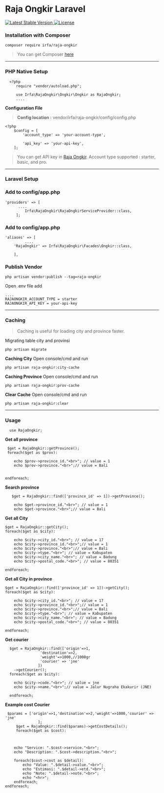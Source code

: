



# Raja Ongkir Laravel
[![Latest Stable Version](https://poser.pugx.org/irfa/raja-ongkir/v/stable?format=flat-square) ](https://packagist.org/packages/irfa/raja-ongkir)[![License](https://poser.pugx.org/irfa/raja-ongkir/license?format=flat-square)](https://packagist.org/packages/irfa/raja-ongkir)
<h3>Installation with Composer</h3>

    composer require irfa/raja-ongkir

>You can get Composer [ here]( https://getcomposer.org/download/)

***


<h3>PHP Native Setup</h3>
  

      <?php 
         require "vendor/autoload.php";
            
         use Irfa\RajaOngkir\Ongkir\Ongkir as RajaOngkir;
         ....
<b>Configuration File</b>

> **Config location :** vendor/irfa/raja-ongkir/config/config.php

    <?php
    	$config = [
    		'account_type' => 'your-account-type',
    
    		'api_key' => 'your-api-key',
    	];

> You can get API key in [Raja Ongkir](https://rajaongkir.com/).
> Account type supported : starter, basic, and pro.


***
<h3> Laravel Setup </h3>

<h3>Add to config/app.php</h3>

    'providers' => [
	      ....
	         Irfa\RajaOngkir\RajaOngkirServiceProvider::class, 
         ];



<h3>Add to config/app.php</h3>

    'aliases' => [
             ....
	    'RajaOngkir' => Irfa\RajaOngkir\Facades\Ongkir::class,
    
        ],

  <h3>Publish Vendor</h3>


    php artisan vendor:publish --tag=raja-ongkir

Open .env file add 

    ....
    RAJAONGKIR_ACCOUNT_TYPE = starter
    RAJAONGKIR_API_KEY = your-api-key
  ***
<h3>Caching</h3>

> Caching is useful for loading city and province faster.

Migrating table city and provinsi

    php artisan migrate

**Caching City**
Open console/cmd and run

    php artisan raja-ongkir:city-cache
**Caching Province**
Open console/cmd and run

    php artisan raja-ongkir:prov-cache
**Clear Cache**
Open console/cmd and run

    php artisan raja-ongkir:clear
***
  <h3>Usage</h3>

      use RajaOngkir;

 **Get all province**

     $get = RajaOngkir::getProvince();
     foreach($get as $prov):
    
		echo $prov->province_id."<br>"; // value = 1
		echo $prov->province."<br>";// value = Bali
		
		
    endforeach;
**Search province**

 

       $get = RajaOngkir::find(['province_id' => 1])->getProvince();
         
    	echo $get->province_id."<br>"; // value = 1
    	echo $get->province."<br>";// value = Bali
	
   
**Get all City** 

    $get = RajaOngkir::getCity();
    foreach($get as $city):
    
		echo $city->city_id."<br>"; // value = 17
		echo $city->province_id."<br>";// value = 1
		echo $city->province."<br>";// value = Bali
		echo $city->type."<br>"; // value = Kabupaten
		echo $city->city_name."<br>"; // value = Badung
		echo $city->postal_code."<br>"; // value = 80351
		
    endforeach;
    
**Get all City in province** 

    
    $get = RajaOngkir::find(['province_id' => 1])->getCity();
    foreach($get as $city):
    
		echo $city->city_id."<br>"; // value = 17
		echo $city->province_id."<br>";// value = 1
		echo $city->province."<br>";// value = Bali
		echo $city->type."<br>"; // value = Kabupaten
		echo $city->city_name."<br>"; // value = Badung
		echo $city->postal_code."<br>"; // value = 80351
		
    endforeach;
   **Get courier**
   

      $get = RajaOngkir::find(['origin'=>1,
				    'destination'=>2,
				    'weight'=>1000,//1000gr
				    'courier' => 'jne'
				   ])
		->getCourier();
	  foreach($get as $city):
    
		echo $city->code."<br>"; // value = jne
		echo $city->name."<br>";// value = Jalur Nugraha Ekakurir (JNE)
		
	  endforeach;
	  
**Example  cost Courier** 
   

     $params = ['origin'=>1,'destination'=>2,'weight'=>1000,'courier' => 'jne'
    			   ];
	     $get = RajaOngkir::find($params)->getCostDetails();
	     foreach($get as $cost):


     
    	echo "Service: ".$cost->service."<br>";
    	echo "Description: ".$cost->description."<br>";
    	
    	foreach($cost->cost as $detail):
    		echo "Value: ".$detail->value."<br>";
    		echo "Estimasi: ".$detail->etd."<br>";
    		echo "Note: ".$detail->note."<br>";
    		echo "<hr>";
    	endforeach;
    endforeach;


